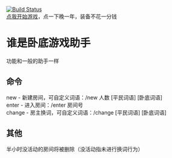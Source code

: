 [![Build Status](https://travis-ci.org/LogicJake/who-is-undercover.svg?branch=master)](https://travis-ci.org/LogicJake/who-is-undercover)  
[点我开始游戏](https://t.me/shuishiwodi_bot)，点一下晚一年，装备不花一分钱

# 谁是卧底游戏助手
功能和一般的助手一样  


## 命令
new - 新建房间，可自定义词语：/new 人数 [平民词语] [卧底词语]  
enter - 进入房间：/enter 房间号  
change - 房主换词，可自定义词语：/change [平民词语] [卧底词语]  

## 其他
半小时没活动的房间将被删除（没活动指未进行换词行为）

